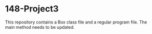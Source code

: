 # 148-Project3
This repository contains a Box class file and a regular program file. The main method needs to be updated.
